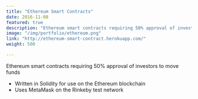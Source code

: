 ```yaml
---
title: "Ethereum Smart Contracts"
date: 2016-11-08
featured: true
description: "Ethereum smart contracts requiring 50% approval of investors to move funds"
image: "/img/portfolio/ethereum.png"
link: "http://ethereum-smart-contract.herokuapp.com/"
weight: 500

---
```


Ethereum smart contracts requiring 50% approval of investors to move funds

- Written in Solidity for use on the Ethereum blockchain
- Uses MetaMask on the Rinkeby test network
